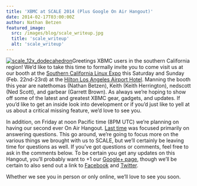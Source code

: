 ```yaml
---
title: 'XBMC at SCALE 2014 (Plus Google On Air Hangout)'
date: 2014-02-17T03:00:00Z
author: Nathan Betzen
featured_image:
  src: /images/blog/scale_writeup.jpg
  title: 'scale_writeup'
  alt: 'scale_writeup'
---
```

[![scale_12x_dodecahedron](/sites/default/files/uploads/scale_12x_dodecahedron-300x116.png)](/sites/default/files/uploads/scale_12x_dodecahedron.png)Greetings XBMC users in the southern California region! We’d like to take this time to formally invite you to come visit us at our booth at the [Southern California Linux Expo](https://www.socallinuxexpo.org/scale12x/ "SCALE 12x") this Saturday and Sunday (Feb. 22nd-23rd) at the [Hilton Los Angeles Airport Hotel](https://www.google.com/maps/place/HILTON+LOS+ANGELES+AIRPORT/@33.9458927,-118.3815991,17z/data=!3m1!4b1!4m2!3m1!1s0x80c2b6d0ab867dfd:0x677d718bedcbed3f "Hilton airport on Google Maps"). Manning the booth this year are natethomas (Nathan Betzen), Keith (Keith Herrington), nedscott (Ned Scott), and garbear (Garrett Brown). As always we’re hoping to show off some of the latest and greatest XBMC gear, gadgets, and updates. If you’d like to get an inside look into development or if you’d just like to yell at us about a critical missing feature, we’d love to see you.

 In addition, on Friday at noon Pacific time (8PM UTC) we’re planning on having our second ever On Air Hangout. [Last time](https://www.youtube.com/watch?v=w5xBDBnxoVc "First XBMC Hangout") was focused primarily on answering questions. This go around, we’re going to focus more on the various things we brought with us to SCALE, but we’ll certainly be leaving time for questions as well. If you’ve got questions or comments, feel free to ask in the comments below. To be certain you get any updates on this Hangout, you’ll probably want to +1 our [Google+ page](https://plus.google.com/+XBMC/posts "XBMC Google+ page"), though we’ll be certain to also send out a link to [Facebook](https://www.facebook.com/XBMC "XBMC on Facebook") and [Twitter](https://twitter.com/xbmc "XBMC on Twitter").

 Whether we see you in person or only online, we’ll love to see you soon.

 